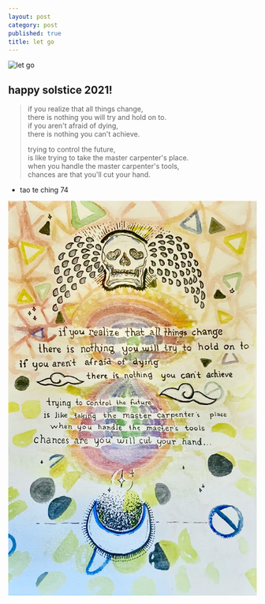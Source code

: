 ```yaml
---
layout: post
category: post
published: true
title: let go
---
```

![let go](/media/let-go.png)


## happy solstice 2021!

>if you realize that all things change,  
>there is nothing you will try and hold on to.  
>if you aren't afraid of dying,  
>there is nothing you can't achieve.  
>  
>trying to control the future,  
>is like trying to take the master carpenter's place.  
>when you handle the master carpenter's tools,  
>chances are that you'll cut your hand.  

- tao te ching 74


![let go watercolor and ink drawing](/media/let-go-ink.jpeg)
